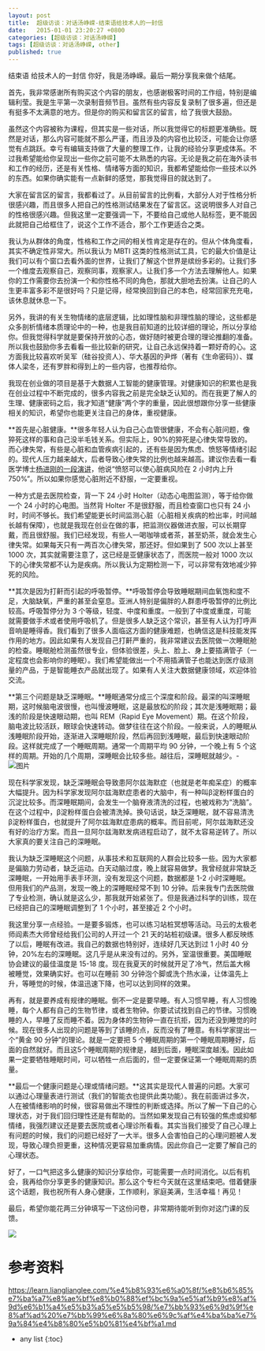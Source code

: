 ```yaml
---
layout: post
title:  超级访谈：对话汤峥嵘-结束语给技术人的一封信
date:   2015-01-01 23:20:27 +0800
categories: [超级访谈：对话汤峥嵘]
tags: [超级访谈：对话汤峥嵘, other]
published: true
---
```




结束语 给技术人的一封信
你好，我是汤峥嵘。最后一期分享我来做个结尾。

首先，我非常感谢所有购买这个内容的朋友，也感谢极客时间的工作组，特别是编辑利莹。我是生平第一次录制音频节目。虽然有些内容反复录制了很多遍，但还是有挺多不太满意的地方。但是你的购买和留言区的留言，给了我很大鼓励。

虽然这个内容被称为课程，但其实是一些对话，所以我觉得它的标题更准确些。既然是对话，那么内容可能就不那么严谨，而且涉及的内容也比较泛，可能会让你感觉有点跳跃。幸亏有编辑支持做了大量的整理工作，让我的经验分享更成体系。不过我希望能给你呈现出一些你之前可能不太熟悉的内容。无论是我之前在海外读书和工作的经历，还是有关性格、情绪等方面的知识，我都希望能给你一些技术以外的东西。如果你确实能有一点新鲜的感觉，那我觉得目的就达到了。

大家在留言区的留言，我都看过了。从目前留言的比例看，大部分人对于性格分析很感兴趣，而且很多人把自己的性格测试结果发在了留言区。这说明很多人对自己的性格很感兴趣。但我这里一定要强调一下，不要给自己或他人贴标签，更不能因此就把自己给框住了，说这个工作不适合，那个工作更适合之类。

我认为从群体的角度，性格和工作之间的相关性肯定是存在的。但从个体角度看，其实不确定性非常大。所以我认为 MBTI 这类的性格测试工具，它的最大价值是让我们可以有个窗口去看外面的世界，让我们了解这个世界是缤纷多彩的。让我们多一个维度去观察自己，观察同事，观察家人。让我们多一个方法去理解他人。如果你的工作需要你去扮演一个和你性格不同的角色，那就大胆地去扮演。让自己的人生更丰富多彩不是很好吗？只是记得，经常换回到自己的本色，经常回家充充电，该休息就休息一下。

另外，我讲的有关生物情绪的底层逻辑，比如理性脑和非理性脑的理论，这些都是众多剖析情绪本质理论中的一种，也是我目前知道的比较详细的理论，所以分享给你。但我觉得科学就是要保持开放的心态，做好随时被更合理的理论推翻的准备。所以我也鼓励你多去看看一些比较新的研究，让自己永远保持着一颗好奇的心。这方面我比较喜欢听吴军（硅谷投资人）、华大基因的尹烨（著有《生命密码》）、媒体人梁冬，还有罗胖和得到上的一些内容，也推荐给你。

我现在创业做的项目是基于大数据人工智能的健康管理。对健康知识的积累也是我在创业过程中不断完成的，很多内容我之前是完全缺乏认知的。而在我更了解人的生理、健康密码之后，我才知道“健康”两个字的重量，因此很想跟你分享一些健康相关的知识，希望你也能更关注自己的身体，重视健康。

**首先是心脏健康。**很多年轻人认为自己心血管很健康，不会有心脏问题，像猝死这样的事和自己没半毛钱关系。但实际上，90%的猝死是心律失常导致的。而心律失常，有些是心脏和血管疾病引起的，还有些是因为焦虑、愤怒等情绪引起的。现代人压力越来越大，后者导致心律失常的比例也越来越高。建议你去看一看医学博士[杨进刚的一段演讲](https://www.bilibili.com/video/BV12t411G7m9?spm_id_from=333.337.search-card.all.click)，他说“愤怒可以使心脏病风险在 2 小时内上升 750%”。所以如果你感觉心脏附近不舒服，一定要重视。

一种方式是去医院检查，背一下 24 小时 Holter（动态心电图监测），等于给你做一个 24 小时的心电图。当然背 Holter 不是很舒服，而且检查窗口也只有 24 小时，时间不够长。我们希望能更长时间监测心脏（心脏相关疾病的检出率，时间越长越有保障），也就是我现在创业在做的事，把监测仪器做进衣服，可以长期穿戴，而且很舒服。我们已经发现，有些人一喝咖啡或者茶，甚至奶茶，就会发生心律失常。如果每天只有一两百次心律失常，那还好。但如果到了 500 次以上甚至 1000 次，其实就需要注意了，这已经是亚健康状态了，而医院一般对 1000 次以下的心律失常都不认为是疾病。所以我认为定期检测一下，可以非常有效地减少猝死的风险。

**其次是因为打鼾而引起的呼吸暂停。**呼吸暂停会导致睡眠期间血氧饱和度不足，大脑缺氧，严重的甚至会窒息。亚洲人特别是偏胖的人群患呼吸暂停的比例比较高。呼吸暂停分为 3 个等级，轻度、中度和重度。一般到了中度或重度，可能就需要做手术或者使用呼吸机了。但是很多人缺乏这个常识，甚至有人认为打呼声音响是睡得香。我们看到了很多人面临这方面的健康难题，也确信这是科技能发挥作用的地方。因此如果有人发现自己打鼾严重的，我非常建议去医院做一次睡眠舱的检查。睡眠舱检测虽然很专业，但体验很差，头上、脸上、身上要插满管子（一定程度也会影响你的睡眠）。我们希望能做出一个不用插满管子也能达到医疗级测量的产品，于是智能睡衣产品就出现了。如果有人关注大数据健康领域，欢迎体验交流。

**第三个问题是缺乏深睡眠。**睡眠通常分成三个深度和阶段。最深的叫深睡眠期，这时候脑电波很慢，也叫慢波睡眠，这是最放松的阶段；其次是浅睡眠期；最浅的阶段是快速眼动期，也叫 REM（Rapid Eye Movement）期。在这个阶段，脑电波比较活跃，眼球会快速转动。做梦往往在这个阶段。一般来说，人的睡眠从浅睡眠阶段开始，逐渐进入深睡眠阶段，然后再回到浅睡眠，最后到快速眼动阶段。这样就完成了一个睡眠周期。通常一个周期平均 90 分钟，一个晚上有 5 个这样的周期。开始的几个周期，深睡眠会比较多些。越往后，深睡眠就越少。- ![图片](https://learn.lianglianglee.com/%e4%b8%93%e6%a0%8f/%e8%b6%85%e7%ba%a7%e8%ae%bf%e8%b0%88%ef%bc%9a%e5%af%b9%e8%af%9d%e6%b1%a4%e5%b3%a5%e5%b5%98/assets/7744bfa8bd7442c88febb2e1a35230bd.jpg)

现在科学家发现，缺乏深睡眠会导致患阿尔兹海默症（也就是老年痴呆症）的概率大幅提升。因为科学家发现阿尔兹海默症患者的大脑中，有一种叫β淀粉样蛋白的沉淀比较多。而深睡眠期间，会发生一个脑脊液清洗的过程，也被戏称为“洗脑”。在这个过程中，β淀粉样蛋白会被清洗掉。换句话说，缺乏深睡眠，就不容易清洗β淀粉样蛋白，也就提升了阿尔兹海默症患病的概率。而目前呢，阿尔兹海默还没有好的治疗方案。而且一旦阿尔兹海默发病进程启动了，就不太容易逆转了。所以大家真的要关注自己的深睡眠。

我认为缺乏深睡眠这个问题，从事技术和互联网的人群会比较多一些。因为大家都是偏脑力劳动者，缺乏运动。白天动脑过度，晚上就容易做梦。我曾经就非常缺乏深睡眠，一开始用手表手环测，没有发现这个问题，数据都是 1-2 小时深睡眠。但用我们的产品测，发现一晚上的深睡眠经常不到 10 分钟。后来我专门去医院做了专业检测，确认就是这么少，那我就开始紧张了。但是我通过科学的训练，现在已经把自己的深睡眠调整到了 1 个小时，甚至接近 2 个小时。

我这里分享一点经验。一是要多锻炼，也可以练习站桩冥想等活动。马云的太极老师阎素杰大师曾经给我们公司的人开过一个 21 天的站桩初级课。很多人都反映练了以后，睡眠有改进。我自己的数据也特别好，连续好几天达到过 1 小时 40 分钟，20%左右的深睡眠。这几乎是从来没有过的。另外，室温很重要。美国睡眠协会建议的最佳温度是 15-18 度。现在我夏天的时候就开足了冷气，然后盖大棉被睡觉，效果确实好。也可以在睡前 30 分钟泡个脚或洗个热水澡，让体温先上升，等睡觉的时候，体温迅速下降，也可以达到同样的效果。

再有，就是要养成有规律的睡眠。倒不一定是要早睡。有人习惯早睡，有人习惯晚睡，每个人都有自己的生物节律，或者生物钟。你要试试找到自己的节律。习惯晚睡的人，早睡了反而睡不着。因为身体的生物钟一直在抗拒，因为还没到睡觉的时候。现在很多人出现的问题是等到了该睡的点，反而没有了睡意。有科学家提出一个“黄金 90 分钟”的理论。就是一定要把 5 个睡眠周期的第一个睡眠周期睡好，后面的自然就好。而且这5个睡眠周期的规律是，越到后面，睡眠深度越浅。因此如果一定要牺牲睡眠时间，可以牺牲一点后面的，但一定要保证第一个睡眠周期的质量。

**最后一个健康问题是心理或情绪问题。**这其实是现代人普遍的问题。大家可以通过心理量表进行测试（我们的智能衣也提供此类功能）。我在前面讲过多次，人在被情绪影响的时候，很容易做出不理性的判断或选择。所以了解一下自己的心理状态，对于我们回归理性还是有帮助的。当然如果发现自己有较强的焦虑或抑郁情绪，我强烈建议还是要去医院或者心理诊所看看。其实当我们接受了自己心理上有问题的时候，我们的问题已经好了一大半。很多人会害怕自己的心理问题被人发现，导致心理负担更重，这种情况更容易加重病情。因此你自己一定要了解自己的心理状态。

好了，一口气把这多么健康的知识分享给你，可能需要一点时间消化。以后有机会，我再给你分享更多的健康知识。那么这个专栏今天就在这里结束吧。借着健康这个话题，我也祝所有人身心健康，工作顺利，家庭美满，生活幸福！再见！

最后，希望你能花两三分钟填写一下这份问卷，非常期待能听到你对这门课的反馈。

[![](https://learn.lianglianglee.com/%e4%b8%93%e6%a0%8f/%e8%b6%85%e7%ba%a7%e8%ae%bf%e8%b0%88%ef%bc%9a%e5%af%b9%e8%af%9d%e6%b1%a4%e5%b3%a5%e5%b5%98/assets/a744789f50554c548a73707c56faa4ea.jpg)](https://jinshuju.net/f/J4zgXm)




# 参考资料

https://learn.lianglianglee.com/%e4%b8%93%e6%a0%8f/%e8%b6%85%e7%ba%a7%e8%ae%bf%e8%b0%88%ef%bc%9a%e5%af%b9%e8%af%9d%e6%b1%a4%e5%b3%a5%e5%b5%98/%e7%bb%93%e6%9d%9f%e8%af%ad%20%e7%bb%99%e6%8a%80%e6%9c%af%e4%ba%ba%e7%9a%84%e4%b8%80%e5%b0%81%e4%bf%a1.md

* any list
{:toc}

